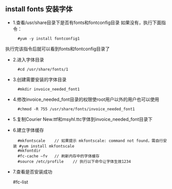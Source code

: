 ## install fonts 安装字体
- 1.查看/usr/share目录下是否有fonts和fontconfig目录 
如果没有，执行下面指令：

		#yum -y install fontconfig1

执行完该指令后就可以看到fonts和fontconfig目录了

- 2.进入字体目录

		#cd /usr/share/fonts/1

- 3.创建需要安装的字体目录

		#mkdir invoice_needed_font1

- 4.修改invoice_needed_font目录的权限使root用户以外的用户也可以使用

		#chmod -R 755 /usr/share/fonts/invoice_needed_font1

- 5.复制Courier New.ttf和msyhl.ttc字体到invoice_needed_font目录下
- 6.建立字体缓存

        #mkfontscale    // 如果提示 mkfontscale: command not found，需自行安装 #yum install mkfontscale
        #mkfontdir
        #fc-cache –fv   // 刷新内存中的字体缓存
        #source /etc/profile    // 执行以下命令让字体生效1234

- 7.查看是否安装成功

	#fc-list
